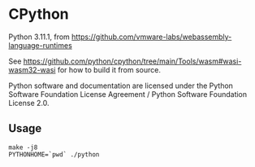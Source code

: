 # CPython

Python 3.11.1, from https://github.com/vmware-labs/webassembly-language-runtimes

See https://github.com/python/cpython/tree/main/Tools/wasm#wasi-wasm32-wasi for how to build it from source.

Python software and documentation are licensed under the Python Software Foundation License Agreement / Python Software Foundation License 2.0.

## Usage

```shell
make -j8
PYTHONHOME=`pwd` ./python
```
